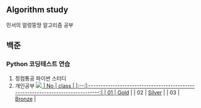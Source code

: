 ## Algorithm study
민서의 얼렁뚱땅 알고리즘 공부 

## 백준
### Python 코딩테스트 연습
1. 정컴통공 파이썬 스터디
2. 개인공부
<a href = "https://www.notion.so/3bb17ce1234e4f8d92b3d30ddb26d375"><img src="https://img.shields.io/badge/Notion-000000?style=plastic&logo=Notion&logoColor=white"/>
| No |                                     class                                     | 
|:--:|:-------------------------------------------------------------------------------:|
| 01 | [Gold](https://github.com/minseo0228/algorithm-study/tree/main/Gold) |
| 02 | [Silver](https://github.com/minseo0228/algorithm-study/tree/main/Silver) |
| 03 | [Bronze](https://github.com/minseo0228/algorithm-study/tree/main/Bronze) |
